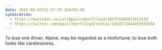```yaml
---
date: 2022-08-02T21:57:57.316+01:00
syndication:
  - https://mastodon.social/@paulrobertlloyd/108755289421812218
  - https://twitter.com/paulrobertlloyd/status/1554572834453655554
---
```


To lose one driver, Alpine, may be regarded as a misfortune; to lose both looks like carelessness.

